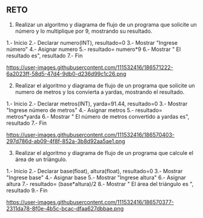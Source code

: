 ## RETO
1. Realizar un algoritmo y diagrama de flujo de un programa que solicite un número y lo multiplique por 9, mostrando su resultado.

 1.- Inicio
 2.- Declarar numero(INT), resultado=0
 3.- Mostrar "Ingrese número"
 4.- Asignar numero
 5.- resultado= numero*9
 6.- Mostrar " El resultado es", resultado
 7.- Fin

 https://user-images.githubusercontent.com/111532416/186571222-6a2023ff-58d5-47d4-9db0-d236d99c1c26.png
   
    

2. Realizar el algoritmo y diagrama de flujo de un programa que solicite un numero de metros y los convierta a yardas, mostrando el resultado.
      
 1.- Inicio
 2.- Declarar metros(INT), yarda=91.44, resultado=0
 3.- Mostrar "Ingrese número de metros"
 4.- Asignar metros
 5.- resultado= metros*yarda
 6.- Mostrar " El número de metros convertido a yardas es", resultado
 7.- Fin
 
 
 https://user-images.githubusercontent.com/111532416/186570403-297d786d-ab09-4f8f-852a-3b8d92aa5ae1.png


3. Realizar el algoritmo y diagrama de flujo de un programa que calcule el área de un triángulo.

 1.- Inicio
 2.- Declarar base(float), altura(float), resultado=0
 3.- Mostrar "Ingrese base"
 4.- Asignar base
 5.- Mostrar "Ingrese altura"
 6.- Asignar altura
 7.- resultado= (base*altura)/2
 8.- Mostrar " El área del triángulo es ", resultado
 9.- Fin

  https://user-images.githubusercontent.com/111532416/186570377-2311da78-8f0e-4b5c-bcac-dfaa627dbbae.png
